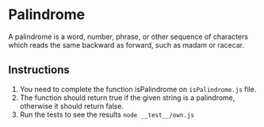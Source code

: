 # Palindrome 
A palindrome is a word, number, phrase, or other sequence of characters which reads the same backward as forward, such as madam or racecar.

## Instructions
1. You need to complete the function isPalindrome on `isPalindrome.js` file.
2. The function should return true if the given string is a palindrome, otherwise it should return false.
3. Run the tests to see the results `node __test__/own.js`